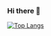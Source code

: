 ### Hi there 👋

[![Top Langs](https://github-readme-stats.vercel.app/api/top-langs/?username=karldreher&count_private=true&langs_count=10)](https://github.com/anuraghazra/github-readme-stats)
